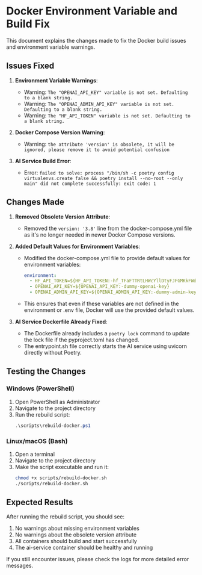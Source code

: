 # Docker Environment Variable and Build Fix

This document explains the changes made to fix the Docker build issues and environment variable warnings.

## Issues Fixed

1. **Environment Variable Warnings**:
   - Warning: `The "OPENAI_API_KEY" variable is not set. Defaulting to a blank string.`
   - Warning: `The "OPENAI_ADMIN_API_KEY" variable is not set. Defaulting to a blank string.`
   - Warning: `The "HF_API_TOKEN" variable is not set. Defaulting to a blank string.`

2. **Docker Compose Version Warning**:
   - Warning: `the attribute 'version' is obsolete, it will be ignored, please remove it to avoid potential confusion`

3. **AI Service Build Error**:
   - Error: `failed to solve: process "/bin/sh -c poetry config virtualenvs.create false && poetry install --no-root --only main" did not complete successfully: exit code: 1`

## Changes Made

1. **Removed Obsolete Version Attribute**:
   - Removed the `version: '3.8'` line from the docker-compose.yml file as it's no longer needed in newer Docker Compose versions.

2. **Added Default Values for Environment Variables**:
   - Modified the docker-compose.yml file to provide default values for environment variables:
     ```yaml
     environment:
       - HF_API_TOKEN=${HF_API_TOKEN:-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}
       - OPENAI_API_KEY=${OPENAI_API_KEY:-dummy-openai-key}
       - OPENAI_ADMIN_API_KEY=${OPENAI_ADMIN_API_KEY:-dummy-admin-key}
     ```
   - This ensures that even if these variables are not defined in the environment or .env file, Docker will use the provided default values.

3. **AI Service Dockerfile Already Fixed**:
   - The Dockerfile already includes a `poetry lock` command to update the lock file if the pyproject.toml has changed.
   - The entrypoint.sh file correctly starts the AI service using uvicorn directly without Poetry.

## Testing the Changes

### Windows (PowerShell)

1. Open PowerShell as Administrator
2. Navigate to the project directory
3. Run the rebuild script:
   ```powershell
   .\scripts\rebuild-docker.ps1
   ```

### Linux/macOS (Bash)

1. Open a terminal
2. Navigate to the project directory
3. Make the script executable and run it:
   ```bash
   chmod +x scripts/rebuild-docker.sh
   ./scripts/rebuild-docker.sh
   ```

## Expected Results

After running the rebuild script, you should see:

1. No warnings about missing environment variables
2. No warnings about the obsolete version attribute
3. All containers should build and start successfully
4. The ai-service container should be healthy and running

If you still encounter issues, please check the logs for more detailed error messages.
